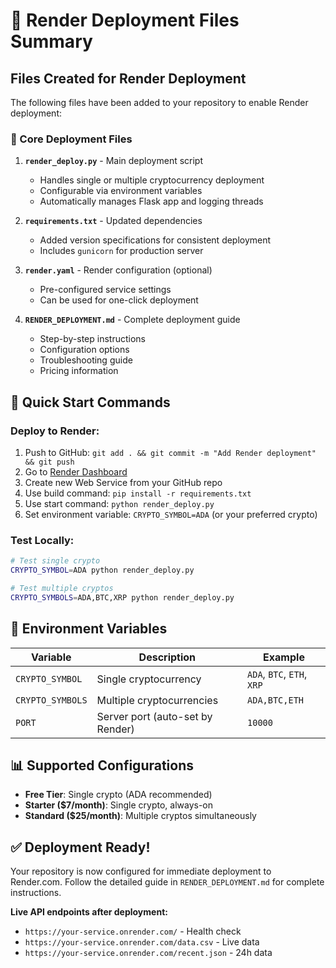 # 🚀 Render Deployment Files Summary

## Files Created for Render Deployment

The following files have been added to your repository to enable Render deployment:

### 📄 Core Deployment Files

1. **`render_deploy.py`** - Main deployment script
   - Handles single or multiple cryptocurrency deployment
   - Configurable via environment variables
   - Automatically manages Flask app and logging threads

2. **`requirements.txt`** - Updated dependencies
   - Added version specifications for consistent deployment
   - Includes `gunicorn` for production server

3. **`render.yaml`** - Render configuration (optional)
   - Pre-configured service settings
   - Can be used for one-click deployment

4. **`RENDER_DEPLOYMENT.md`** - Complete deployment guide
   - Step-by-step instructions
   - Configuration options
   - Troubleshooting guide
   - Pricing information

## 🎯 Quick Start Commands

### Deploy to Render:
1. Push to GitHub: `git add . && git commit -m "Add Render deployment" && git push`
2. Go to [Render Dashboard](https://dashboard.render.com)
3. Create new Web Service from your GitHub repo
4. Use build command: `pip install -r requirements.txt`
5. Use start command: `python render_deploy.py`
6. Set environment variable: `CRYPTO_SYMBOL=ADA` (or your preferred crypto)

### Test Locally:
```bash
# Test single crypto
CRYPTO_SYMBOL=ADA python render_deploy.py

# Test multiple cryptos
CRYPTO_SYMBOLS=ADA,BTC,XRP python render_deploy.py
```

## 🔧 Environment Variables

| Variable | Description | Example |
|----------|-------------|---------|
| `CRYPTO_SYMBOL` | Single cryptocurrency | `ADA`, `BTC`, `ETH`, `XRP` |
| `CRYPTO_SYMBOLS` | Multiple cryptocurrencies | `ADA,BTC,ETH` |
| `PORT` | Server port (auto-set by Render) | `10000` |

## 📊 Supported Configurations

- **Free Tier**: Single crypto (ADA recommended)
- **Starter ($7/month)**: Single crypto, always-on  
- **Standard ($25/month)**: Multiple cryptos simultaneously

## ✅ Deployment Ready!

Your repository is now configured for immediate deployment to Render.com. Follow the detailed guide in `RENDER_DEPLOYMENT.md` for complete instructions.

**Live API endpoints after deployment:**
- `https://your-service.onrender.com/` - Health check
- `https://your-service.onrender.com/data.csv` - Live data
- `https://your-service.onrender.com/recent.json` - 24h data